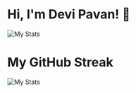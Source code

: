 # Hi, I'm Devi Pavan! 👋

![My Stats](https://github-readme-stats.vercel.app/api?username=Pav125&theme=vue-dark&show_icons=true&hide_border=true&count_private=true)

# My GitHub Streak

<!-- Change the `YOUR_GITHUB_USERNAME` to your GitHub username -->
![My Stats](https://github-readme-stats.vercel.app/api?username=Pav125&theme=vue-dark&show_icons=true&hide_border=true&count_private=true&custom_title_color=FF5733)

<!--
**Pav125/Pav125** is a ✨ _special_ ✨ repository because its `README.md` (this file) appears on your GitHub profile.

Here are some ideas to get you started:

- 🔭 I’m currently working on ...
- 🌱 I’m currently learning ...
- 👯 I’m looking to collaborate on ...
- 🤔 I’m looking for help with ...
- 💬 Ask me about ...
- 📫 How to reach me: ...
- 😄 Pronouns: ...
- ⚡ Fun fact: ..
-->
